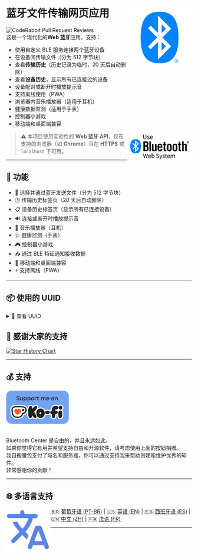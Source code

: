 # 蓝牙文件传输网页应用 <img src="brand-assets\Bluetooth_Icon2.png" align="right" width="175">
![CodeRabbit Pull Request Reviews](https://img.shields.io/coderabbit/prs/github/erikraft/Bluetooth-Center?utm_source=oss&utm_medium=github&utm_campaign=erikraft%2FBluetooth-Center&labelColor=171717&color=FF570A&link=https%3A%2F%2Fcoderabbit.ai&label=CodeRabbit+Reviews)
<br>
这是一个现代化的**Web 蓝牙**应用，支持：

- 使用自定义 BLE 服务连接两个蓝牙设备
- 在设备间传输文件（分为 512 字节块）
- 查看**传输历史**（历史记录为临时，20 天后自动删除）
- 查看**设备历史**，显示所有已连接过的设备
- 设备配对或断开时播放提示音
- 支持离线使用（PWA）
- 浏览器内音乐播放器（适用于耳机）
- 健康数据监测（适用于手表）
- 控制器小游戏
- 移动端和桌面端兼容

> <img src="brand-assets\Use Bluetooth Web System.svg" align="right" width="175"> ⚠️ 本项目使用实验性的 **Web 蓝牙 API**，仅在支持的浏览器（如 **Chrome**）且在 **HTTPS** 或 `localhost` 下可用。

---

## 🔧 功能

- 📂 选择并通过蓝牙发送文件（分为 512 字节块）
- 🕒 传输历史标签页（20 天后自动删除）
- 📋 设备历史标签页（显示所有已连接设备）
- 🔊 连接或断开时播放提示音
- 🎵 音乐播放器（耳机）
- 🩺 健康监测（手表）
- 🎮 控制器小游戏
- 📥 通过 BLE 特征通知接收数据
- 📱 移动端和桌面端兼容
- ⚡ 支持离线（PWA）

---

## 📦 使用的 UUID

<details>
<summary>👀 查看 UUID</summary>

### 主服务
```js
// 文件传输服务
const SERVICE_UUID     = '8e7c12e0-5f9b-4b57-b6e0-07c58b4fd328';
const WRITE_CHAR_UUID  = '77f57404-5e34-42e7-9502-3f6a3a0e091b';
const NOTIFY_CHAR_UUID = '4dd9a968-c64b-41cd-822c-b9e723582c4e';
```

### 音频设备（耳机/扬声器）
```js
// 音频接收器 (A2DP)
const AUDIO_SINK_UUID = '0000110b-0000-1000-8000-00805f9b34fb';

// 音频源 (A2DP 源)
const AUDIO_SOURCE_UUID = '0000110a-0000-1000-8000-00805f9b34fb';

// 耳机配置 (HSP)
const HEADSET_HS_UUID = '00001108-0000-1000-8000-00805f9b34fb'; // 耳机
const HEADSET_AG_UUID = '00001112-0000-1000-8000-00805f9b34fb'; // 音频网关

// 免提配置 (HFP)
const HANDSFREE_HS_UUID = '0000111e-0000-1000-8000-00805f9b34fb'; // 免提
const HANDSFREE_AG_UUID = '0000111f-0000-1000-8000-00805f9b34fb'; // 音频网关

// AVRCP (音视频远程控制)
const AVRCP_UUID = '0000110e-0000-1000-8000-00805f9b34fb';
```

### 游戏控制器
```js
// 人机接口设备 (HID)
const HID_SERVICE_UUID = '00001812-0000-1000-8000-00805f9b34fb';

// HID 信息
const HID_INFO_UUID = '00002a4a-0000-1000-8000-00805f9b34fb';

// HID 控制点
const HID_CONTROL_POINT_UUID = '00002a4c-0000-1000-8000-00805f9b34fb';

// HID 报告映射
const HID_REPORT_MAP_UUID = '00002a4b-0000-1000-8000-00805f9b34fb';

// HID 报告
const HID_REPORT_UUID = '00002a4d-0000-1000-8000-00805f9b34fb';

// HID 协议模式
const HID_PROTOCOL_MODE_UUID = '00002a4e-0000-1000-8000-00805f9b34fb';
```

### 标准 BLE 服务
```js
// 音频
const AUDIO_SINK_UUID = '0000110b-0000-1000-8000-00805f9b34fb';

// 电池服务
const BATTERY_SERVICE_UUID = '0000180f-0000-1000-8000-00805f9b34fb';

// 设备信息服务
const DEVICE_INFO_SERVICE_UUID = '0000180a-0000-1000-8000-00805f9b34fb';

// 心率服务
const HEART_RATE_SERVICE_UUID = '0000180d-0000-1000-8000-00805f9b34fb';
const HEART_RATE_MEASUREMENT_UUID = '00002a37-0000-1000-8000-00805f9b34fb';

// 人机接口设备
const HID_SERVICE_UUID = '00001812-0000-1000-8000-00805f9b34fb';

// 健身设备
const FITNESS_MACHINE_SERVICE_UUID = '00001816-0000-1000-8000-00805f9b34fb';
const STEP_COUNT_UUID = '00002a5b-0000-1000-8000-00805f9b34fb';
```

### 智能设备服务 (小米, 华为等)
```js
// 小米/Realme/Oppo
const XIAOMI_SERVICE_UUID_1 = '0000fee0-0000-1000-8000-00805f9b34fb';
const XIAOMI_SERVICE_UUID_2 = '0000fee1-0000-1000-8000-00805f9b34fb';

// 华为
const HUAWEI_SERVICE_UUID = '0000fee9-0000-1000-8000-00805f9b34fb';

// 通用特征
const COMMON_CHAR_1 = '0000ff07-0000-1000-8000-00805f9b34fb';
const COMMON_CHAR_2 = '0000ff06-0000-1000-8000-00805f9b34fb';
const COMMON_CHAR_3 = '0000ff04-0000-1000-8000-00805f9b34fb';

// 小米手环专用
const MI_BAND_ACTIVITY_DATA_UUID = '00000007-0000-3512-2118-0009af100700';
const MI_BAND_BATTERY_UUID = '00000006-0000-3512-2118-0009af100700';
```
</details>

## 🙏 感谢大家的支持

[![Star History Chart](https://api.star-history.com/svg?repos=erikraft/Bluetooth-Center&type=Date)](https://star-history.com/#erikraft/Bluetooth-Center&Date)

---

## 💰 支持
<a href="https://ko-fi.com/erikraft" target="_blank">
<img src="./brand-assets/support_me_on_kofi_badge_blue.png" width="170" alt="Donate"/>
</a>
<br />
<br />

Bluetooth Center 是自由的，并且永远如此。\
如果你觉得它有用并希望支持自由和开源软件，请考虑使用上面的按钮捐赠。\
我自掏腰包支付了域名和服务器，你可以通过支持我来帮助创建和维护优秀的软件。\
非常感谢你的贡献！


---

## 🌐 多语言支持

<img src="brand-assets\Translate.svg" align="left" width="120">

🇧🇷 [葡萄牙语 (PT-BR)](README-ptbr.md) | 🇺🇸 [英语 (EN)](README.md) | 🇪🇸 [西班牙语 (ES)](README-es.md) | 🇨🇳 [中文 (ZH)](README-zh.md) | 🇫🇷 [法语 (FR)](README-fr.md)

---